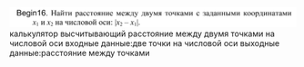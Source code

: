 ![alt text](image.png)
калькулятор высчитывающий расстояние между двумя точками на числовой оси
входные данные:две точки на числовой оси
выходные данные:расстояние между точками 